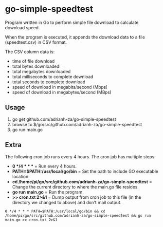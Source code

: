 # go-simple-speedtest
Program written in Go to perform simple file download to calculate download speed.

When the program is executed, it appends the download data to a file (speedtest.csv) in CSV format.

The CSV column data is:
* time of file download
* total bytes downloaded
* total megabytes downloaded
* total milliseconds to complete download
* total seconds to complete download
* speed of download in megabits/second (Mbps)
* speed of download in megabytes/second (MBps)

## Usage ##

1) go get github.com/adrianh-za/go-simple-speedtest
2) browse to $/go/src/github.com/adrianh-za/go-simple-speedtest
3) go run main.go

## Extra ##

The following cron job runs every 4 hours.  The cron job has multiple steps:

* <b>0 */4 * * *</b> = Run every 4 hours.
* <b>PATH=$PATH:/usr/local/go/bin</b> = Set the path to include GO executable location.
* <b>cd /home/pi/go/src/github.com/adrianh-za/go-simple-speedtest</b> = Change the current directory to where the main.go file resides.
* <b>go run main.go</b> = Run the program.
* <b>>> cron.txt 2>&1</b> = Dump output from cron job to this file (in the directory we changed to above) and don't mail output.

```0 */4 * * * PATH=$PATH:/usr/local/go/bin && cd /home/pi/go/src/github.com/adrianh-za/go-simple-speedtest && go run main.go >> cron.txt 2>&1```
